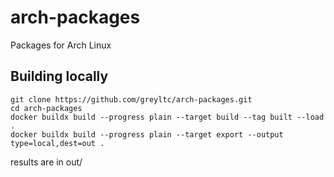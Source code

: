 # arch-packages
Packages for Arch Linux
## Building locally
```
git clone https://github.com/greyltc/arch-packages.git
cd arch-packages
docker buildx build --progress plain --target build --tag built --load .
docker buildx build --progress plain --target export --output type=local,dest=out .
```
results are in out/
